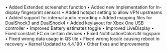 • Added Extended screenshot function
• Added new implementation for In-display fingerprint sensors
• Added hotspot setting to allow VPN upstreams
• Added support for internal audio recording
• Added mapping files for DualShock3 and DualShock4
• Added keylayout for Xbox One USB controller
• Improved Battery estimates toggle
• Improved LiveDisplay
• Fixed constant FC on certain devices
• Fixed NotificationColorUtil logspam
• Fixed wrong data usage in QS tile
• Fixed wrong locale causing reboot in recovery
• Kernel Updated to 4.4.190
• Other fixes and improvements
